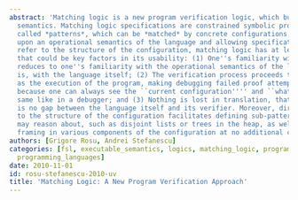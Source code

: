 ```yaml
---
abstract: 'Matching logic is a new program verification logic, which builds upon operational
  semantics. Matching logic specifications are constrained symbolic program configurations,
  called *patterns*, which can be *matched* by concrete configurations. By building
  upon an operational semantics of the language and allowing specifications to directly
  refer to the structure of the configuration, matching logic has at least three benefits
  that could be key factors in its usability: (1) One''s familiarity with the formalism
  reduces to one''s familiarity with the operational semantics of the language, that
  is, with the language itself; (2) The verification process proceeds the same way
  as the execution of the program, making debugging failed proof attempts manageable
  because one can always see the ``current configuration'''' and ``what went wrong'''',
  same like in a debugger; and (3) Nothing is lost in translation, that is, there
  is no gap between the language itself and its verifier. Moreover, direct access
  to the structure of the configuration facilitates defining sub-patterns that one
  may reason about, such as disjoint lists or trees in the heap, as well as supporting
  framing in various components of the configuration at no additional costs.'
authors: [Grigore Rosu, Andrei Stefanescu]
categories: [fsl, executable_semantics, logics, matching_logic, program_verification,
  programming_languages]
date: 2010-11-01
id: rosu-stefanescu-2010-uv
title: 'Matching Logic: A New Program Verification Approach'
---
```

